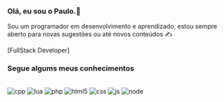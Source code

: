 ### Olá, eu sou o Paulo.👋
 Sou um programador em desenvolvimento e aprendizado, estou sempre aberto para novas sugestões ou até novos conteúdos ✍️

[FullStack Developer]

### Segue algums meus conhecimentos
 <div style="display: inline-block;"><br>
    <img aling="center" alt="cpp" src="https://img.shields.io/badge/C%2B%2B-00599C?style=for-the-badge&logo=c%2B%2B&logoColor=white">
    <img aling="center" alt="lua" src="https://img.shields.io/badge/Lua-2C2D72?style=for-the-badge&logo=lua&logoColor=white">
    <img aling="center" alt="php" src="https://img.shields.io/badge/PHP-777BB4?style=for-the-badge&logo=php&logoColor=white">
    <img aling="center" alt="html5" src="https://img.shields.io/badge/HTML-239120?style=for-the-badge&logo=html5&logoColor=white">
    <img aling="center" alt="css" src="https://img.shields.io/badge/CSS3-1572B6?style=for-the-badge&logo=css3&logoColor=white">
    <img aling="center" alt="js" src="https://img.shields.io/badge/JavaScript-F7DF1E?style=for-the-badge&logo=javascript&logoColor=black">
    <img aling="center" alt="node" src="https://img.shields.io/badge/Node.js-43853D?style=for-the-badge&logo=node.js&logoColor=white">
</div>


<!--
**Foxx-0x8/Foxx-0x8** is a ✨ _special_ ✨ repository because its `README.md` (this file) appears on your GitHub profile.

Here are some ideas to get you started:

- 🔭 I’m currently working on ...
- 🌱 I’m currently learning ...
- 👯 I’m looking to collaborate on ...
- 🤔 I’m looking for help with ...
- 💬 Ask me about ...
- 📫 How to reach me: ...
- 😄 Pronouns: ...
- ⚡ Fun fact: ...
-->
